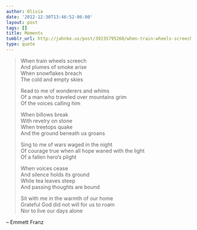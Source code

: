 ```yaml
---
author: Olivia
date: '2012-12-30T13:46:52-06:00'
layout: post
tags: []
title: Moments
tumblr_url: http://jahnke.us/post/39235795260/when-train-wheels-screech-and-plumes-of-smoke
type: quote
---
```


> When train wheels screech<br/>
> And plumes of smoke arise<br/>
> When snowflakes breach<br/>
> The cold and empty skies
> 
> Read to me of wonderers and whims<br/>
> Of a man who traveled over mountains grim<br/>
> Of the voices calling him
> 
> When billows break<br/>
> With revelry on stone<br/>
> When treetops quake<br/>
> And the ground beneath us groans
> 
> Sing to me of wars waged in the night<br/>
> Of courage true when all hope waned with the light<br/>
> Of a fallen hero’s plight
> 
> When voices cease<br/>
> And silence holds its ground<br/>
> While tea leaves steep<br/>
> And passing thoughts are bound
> 
> Sit with me in the warmth of our home<br/>
> Grateful God did not will for us to roam<br/>
> Nor to live our days alone

– Emmett Franz
